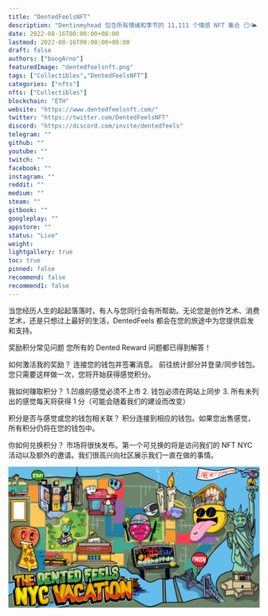 ```yaml
---
title: "DentedFeelsNFT"
description: "Dentinmyhead 包含所有情绪和季节的 11,111 个情感 NFT 集合 😶🌤 由感觉创建，为日常梦想家 💭"
date: 2022-08-16T00:00:00+08:00
lastmod: 2022-08-16T00:00:00+08:00
draft: false
authors: ["boogArno"]
featuredImage: "dentedfeelsnft.png"
tags: ["Collectibles","DentedFeelsNFT"]
categories: ["nfts"]
nfts: ["Collectibles"]
blockchain: "ETH"
website: "https://www.dentedfeelsnft.com/"
twitter: "https://twitter.com/DentedFeelsNFT"
discord: "https://discord.com/invite/dentedfeels"
telegram: ""
github: ""
youtube: ""
twitch: ""
facebook: ""
instagram: ""
reddit: ""
medium: ""
steam: ""
gitbook: ""
googleplay: ""
appstore: ""
status: "Live"
weight: 
lightgallery: true
toc: true
pinned: false
recommend: false
recommend1: false
---
```

当您经历人生的起起落落时，有人与您同行会有所帮助。无论您是创作艺术、消费艺术，还是只想过上最好的生活，DentedFeels 都会在您的旅途中为您提供启发和支持。

奖励积分常见问题
您所有的 Dented Reward 问题都已得到解答！

如何激活我的奖励？
连接您的钱包并签署消息。
前往统计部分并登录/同步钱包。
您只需要这样做一次，您将开始获得感觉积分。

我如何赚取积分？
1.凹痕的感觉必须不上市
2. 钱包必须在网站上同步
3. 所有未列出的感觉每天将获得 1 分（可能会随着我们的建设而改变）

积分是否与感觉或您的钱包相关联？
积分连接到相应的钱包。如果您出售感觉，所有积分仍将在您的钱包中。

你如何兑换积分？
市场将很快发布。第一个可兑换的将是访问我们的 NFT NYC 活动以及额外的邀请。我们很高兴向社区展示我们一直在做的事情。

![roadmap.f23692f091d2f3fb1d99](roadmap.f23692f091d2f3fb1d99.png)
